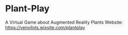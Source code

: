 # Plant-Play
A Virtual Game about Augmented Reality Plants
Website: https://venvilots.wixsite.com/plantplay
